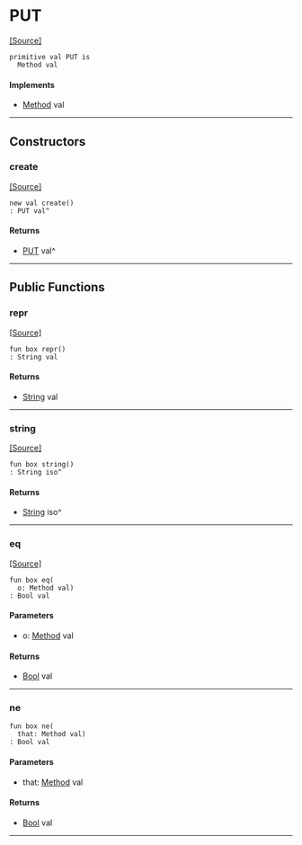 # PUT
<span class="source-link">[[Source]](src/server/method.md#L46)</span>
```pony
primitive val PUT is
  Method val
```

#### Implements

* [Method](server-Method.md) val

---

## Constructors

### create
<span class="source-link">[[Source]](src/server/method.md#L46)</span>


```pony
new val create()
: PUT val^
```

#### Returns

* [PUT](server-PUT.md) val^

---

## Public Functions

### repr
<span class="source-link">[[Source]](src/server/method.md#L47)</span>


```pony
fun box repr()
: String val
```

#### Returns

* [String](builtin-String.md) val

---

### string
<span class="source-link">[[Source]](src/server/method.md#L48)</span>


```pony
fun box string()
: String iso^
```

#### Returns

* [String](builtin-String.md) iso^

---

### eq
<span class="source-link">[[Source]](src/server/method.md#L49)</span>


```pony
fun box eq(
  o: Method val)
: Bool val
```
#### Parameters

*   o: [Method](server-Method.md) val

#### Returns

* [Bool](builtin-Bool.md) val

---

### ne



```pony
fun box ne(
  that: Method val)
: Bool val
```
#### Parameters

*   that: [Method](server-Method.md) val

#### Returns

* [Bool](builtin-Bool.md) val

---

